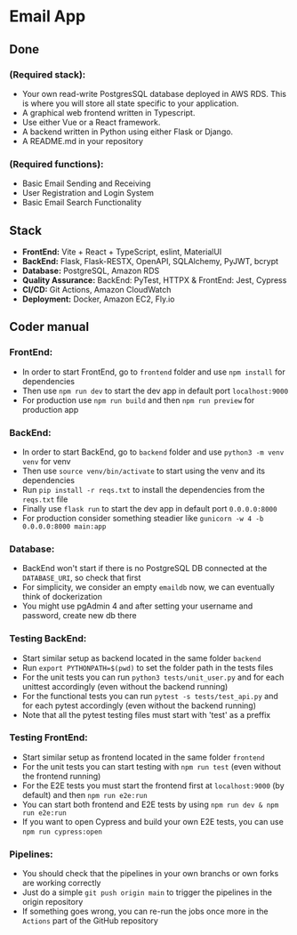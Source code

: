 # Email App

## Done

### (Required stack):

- Your own read-write PostgresSQL database deployed in AWS RDS. This is where you will store all state specific to your application.
- A graphical web frontend written in Typescript.
- Use either Vue or a React framework.
- A backend written in Python using either Flask or Django.
- A README.md in your repository

### (Required functions):

- Basic Email Sending and Receiving
- User Registration and Login System
- Basic Email Search Functionality

## Stack

- **FrontEnd:** Vite + React + TypeScript, eslint, MaterialUI
- **BackEnd:** Flask, Flask-RESTX, OpenAPI, SQLAlchemy, PyJWT, bcrypt
- **Database:** PostgreSQL, Amazon RDS
- **Quality Assurance:** BackEnd: PyTest, HTTPX & FrontEnd: Jest, Cypress
- **CI/CD:** Git Actions, Amazon CloudWatch
- **Deployment:** Docker, Amazon EC2, Fly.io

## Coder manual

### FrontEnd:

- In order to start FrontEnd, go to `frontend` folder and use `npm install` for dependencies
- Then use `npm run dev` to start the dev app in default port `localhost:9000`
- For production use `npm run build` and then `npm run preview` for production app

### BackEnd:

- In order to start BackEnd, go to `backend` folder and use `python3 -m venv venv` for venv
- Then use `source venv/bin/activate` to start using the venv and its dependencies
- Run `pip install -r reqs.txt` to install the dependencies from the `reqs.txt` file
- Finally use `flask run` to start the dev app in default port `0.0.0.0:8000`
- For production consider something steadier like `gunicorn -w 4 -b 0.0.0.0:8000 main:app`

### Database:

- BackEnd won't start if there is no PostgreSQL DB connected at the `DATABASE_URI`, so check that first
- For simplicity, we consider an empty `emaildb` now, we can eventually think of dockerization
- You might use pgAdmin 4 and after setting your username and password, create new db there

### Testing BackEnd:

- Start similar setup as backend located in the same folder `backend`
- Run `export PYTHONPATH=$(pwd)` to set the folder path in the tests files
- For the unit tests you can run `python3 tests/unit_user.py` and for each unittest accordingly (even without the backend running)
- For the functional tests you can run `pytest -s tests/test_api.py` and for each pytest accordingly (even without the backend running)
- Note that all the pytest testing files must start with 'test' as a preffix

### Testing FrontEnd:

- Start similar setup as frontend located in the same folder `frontend`
- For the unit tests you can start testing with `npm run test` (even without the frontend running)
- For the E2E tests you must start the frontend first at `localhost:9000` (by default) and then `npm run e2e:run`
- You can start both frontend and E2E tests by using `npm run dev & npm run e2e:run`
- If you want to open Cypress and build your own E2E tests, you can use `npm run cypress:open`

### Pipelines:

- You should check that the pipelines in your own branchs or own forks are working correctly
- Just do a simple `git push origin main` to trigger the pipelines in the origin repository
- If something goes wrong, you can re-run the jobs once more in the `Actions` part of the GitHub repository